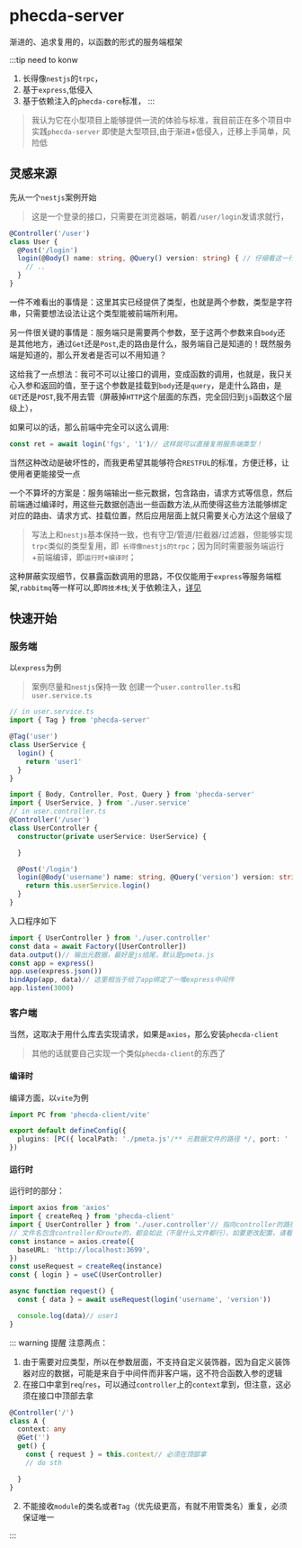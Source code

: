 # phecda-server
渐进的、追求复用的，以函数的形式的服务端框架


:::tip need to konw
1. 长得像`nestjs`的`trpc`，
2. 基于`express`,低侵入
3. 基于依赖注入的`phecda-core`标准，
:::

> 我认为它在小型项目上能够提供一流的体验与标准，我目前正在多个项目中实践`phecda-server`
> 即使是大型项目,由于渐进+低侵入，迁移上手简单，风险低

## 灵感来源
先从一个`nestjs`案例开始
> 这是一个登录的接口，只需要在浏览器端，朝着`/user/login`发请求就行，

```ts
@Controller('/user')
class User {
  @Post('/login')
  login(@Body() name: string, @Query() version: string) { // 仔细看这一行！
    // ..
  }
}
```
一件不难看出的事情是：这里其实已经提供了类型，也就是两个参数，类型是字符串，只需要想法设法让这个类型能被前端所利用。

另一件很关键的事情是：服务端只是需要两个参数，至于这两个参数来自`body`还是其他地方，通过`Get`还是`Post`,走的路由是什么，服务端自己是知道的！既然服务端是知道的，那么开发者是否可以不用知道？

这给我了一点想法：我可不可以让接口的调用，变成函数的调用，也就是，我只关心入参和返回的值，至于这个参数是挂载到`body`还是`query`，是走什么路由，是`GET`还是`POST`,我不用去管（屏蔽掉`HTTP`这个层面的东西，完全回归到`js`函数这个层级上），

如果可以的话，那么前端中完全可以这么调用:

```ts
const ret = await login('fgs', '1')// 这样就可以直接复用服务端类型！
```
当然这种改动是破坏性的，而我更希望其能够符合`RESTFUL`的标准，方便迁移，让使用者更能接受一点

一个不算坏的方案是：服务端输出一些元数据，包含路由，请求方式等信息，然后前端通过编译时，用这些元数据创造出一些函数方法,从而使得这些方法能够绑定对应的路由、请求方式、挂载位置，然后应用层面上就只需要关心方法这个层级了

> 写法上和`nestjs`基本保持一致，也有守卫/管道/拦截器/过滤器，但能够实现`trpc`类似的类型复用，即` 长得像nestjs的trpc`；因为同时需要服务端运行+前端编译，即`运行时+编译时`；

这种屏蔽实现细节，仅暴露函数调用的思路，不仅仅能用于`express`等服务端框架,`rabbitmq`等一样可以,即`跨技术栈`;关于依赖注入，[详见](./nestjs.md)


## 快速开始

### 服务端
以`express`为例
> 案例尽量和`nestjs`保持一致
创建一个`user.controller.ts`和`user.service.ts`

```ts
// in user.service.ts
import { Tag } from 'phecda-server'

@Tag('user')
class UserService {
  login() {
    return 'user1'
  }
}
```
```ts
import { Body, Controller, Post, Query } from 'phecda-server'
import { UserService, } from './user.service'
// in user.controller.ts
@Controller('/user')
class UserController {
  constructor(private userService: UserService) {

  }

  @Post('/login')
  login(@Body('username') name: string, @Query('version') version: string) { // 即`/login?version=xx` 请求体为{username:'xx'}
    return this.userService.login()
  }
}
```
入口程序如下
```ts
import { UserController } from './user.controller'
const data = await Factory([UserController])
data.output()// 输出元数据，最好是js结尾，默认是pmeta.js
const app = express()
app.use(express.json())
bindApp(app, data)// 这里相当于给了app绑定了一堆express中间件
app.listen(3000)
```

### 客户端
当然，这取决于用什么库去实现请求，如果是`axios`，那么安装`phecda-client`
> 其他的话就要自己实现一个类似`phecda-client`的东西了
#### 编译时
编译方面，以`vite`为例
```ts
import PC from 'phecda-client/vite'

export default defineConfig({
  plugins: [PC({ localPath: './pmeta.js'/** 元数据文件的路径 */, port: ' http://localhost:3699/', })],
})
```

#### 运行时
运行时的部分：
```ts
import axios from 'axios'
import { createReq } from 'phecda-client'
import { UserController } from './user.controller'// 指向controller的路径！这里只是用它的类型，不是真的引入了Controller，
// 文件名包含controller和route的，都会如此（不是什么文件都行），如要更改配置，请看插件的配置项
const instance = axios.create({
  baseURL: 'http://localhost:3699',
})
const useRequest = createReq(instance)
const { login } = useC(UserController)

async function request() {
  const { data } = await useRequest(login('username', 'version'))

  console.log(data)// user1
}
```
::: warning 提醒
注意两点：
1. 由于需要对应类型，所以在参数层面，不支持自定义装饰器，因为自定义装饰器对应的数据，可能是来自于中间件而非客户端，这不符合函数入参的逻辑
2. 在接口中拿到`req`/`res`，可以通过`controller`上的`context`拿到，但注意，这必须在接口中顶部去拿
```ts
@Controller('/')
class A {
  context: any
  @Get('')
  get() {
    const { request } = this.context// 必须在顶部拿
    // do sth

  }
}
```
2. 不能接收`module`的类名或者`Tag`（优先级更高，有就不用管类名）重复，必须保证唯一

:::